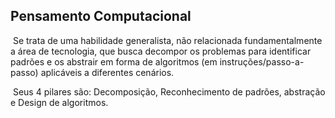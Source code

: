 ## Pensamento Computacional

​	Se trata de uma habilidade generalista, não relacionada fundamentalmente a área de tecnologia, que busca decompor os problemas para identificar padrões e os abstrair em forma de algoritmos (em instruções/passo-a-passo) aplicáveis a diferentes cenários.

​	Seus 4 pilares são: Decomposição, Reconhecimento de padrões, abstração e Design de algoritmos.